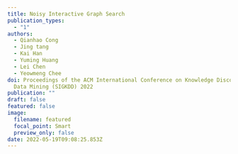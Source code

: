 ```yaml
---
title: Noisy Interactive Graph Search
publication_types:
  - "1"
authors:
  - Qianhao Cong
  - Jing tang
  - Kai Han
  - Yuming Huang
  - Lei Chen
  - Yeowmeng Chee
doi: Proceedings of the ACM International Conference on Knowledge Discovery and
  Data Mining (SIGKDD) 2022
publication: ""
draft: false
featured: false
image:
  filename: featured
  focal_point: Smart
  preview_only: false
date: 2022-05-19T09:08:25.853Z
---
```

